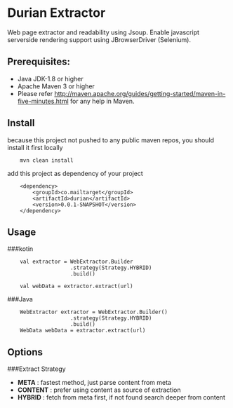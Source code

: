 Durian Extractor
=

Web page extractor and readability using Jsoup. Enable javascript serverside rendering 
support using JBrowserDriver (Selenium).

Prerequisites:
-
*	Java JDK-1.8 or higher
*	Apache Maven 3 or higher
*	Please refer http://maven.apache.org/guides/getting-started/maven-in-five-minutes.html for any help in Maven.


Install
-

because this project not pushed to any public maven repos, you should install it first locally

        mvn clean install

add this project as dependency of your project

	    <dependency>
            <groupId>co.mailtarget</groupId>
            <artifactId>durian</artifactId>
            <version>0.0.1-SNAPSHOT</version>
        </dependency>

        
Usage
-

###kotin
        
        val extractor = WebExtractor.Builder
                        .strategy(Strategy.HYBRID)
                        .build()
        
        val webData = extractor.extract(url)
        

###Java
        
        WebExtractor extractor = WebExtractor.Builder()
                        .strategy(Strategy.HYBRID)
                        .build()
        WebData webData = extractor.extract(url)
        
Options
-

###Extract Strategy 

- **META** : fastest method, just parse content from meta
- **CONTENT** : prefer using content as source of extraction
- **HYBRID** : fetch from meta first, if not found search deeper from content

